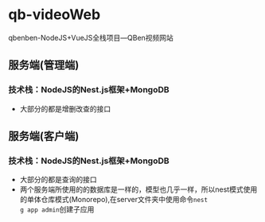 # qb-videoWeb
qbenben-NodeJS+VueJS全栈项目—QBen视频网站

## 服务端(管理端)
### 技术栈：NodeJS的Nest.js框架+MongoDB

- 大部分的都是增删改查的接口 

## 服务端(客户端)
### 技术栈：NodeJS的Nest.js框架+MongoDB

- 大部分的都是查询的接口 
- 两个服务端所使用的的数据库是一样的，模型也几乎一样，所以nest模式使用的单体仓库模式(Monorepo),在server文件夹中使用命令<code>nest g app admin</code>创建子应用